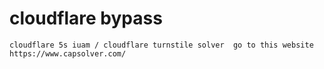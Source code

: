 # cloudflare bypass
 
    cloudflare 5s iuam / cloudflare turnstile solver  go to this website https://www.capsolver.com/




